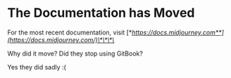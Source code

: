 # The Documentation has Moved

For the most recent documentation, visit [**https://docs.midjourney.com**](https://docs.midjourney.com/)\*\*\*\*



Why did it move? Did they stop using GitBook?


Yes they did sadly :(
